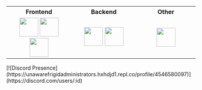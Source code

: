 <link rel="stylesheet" href="https://cdn.jsdelivr.net/gh/devicons/devicon@v2.15.1/devicon.min.css">
<table >
  <tr >
    <th>Frontend</th>
    <th>Backend</th>
    <th>Other</th>
  </tr> 
  <tr>
    <td width="400" align="center">
<!-- FrontEnd -->
<a target="blank"><img src="https://cdn.jsdelivr.net/gh/devicons/devicon/icons/javascript/javascript-original.svg" width="50" /></a>
<a target="blank"><img src="https://cdn.jsdelivr.net/gh/devicons/devicon/icons/html5/html5-plain.svg" width="50" /></a>
<a target="blank"><img src="https://cdn.jsdelivr.net/gh/devicons/devicon/icons/css3/css3-original.svg" width="50" /></a>
    </td>
    <td width="400" align="center">
 <!-- BackEnd -->
<a target="blank"><img src="https://cdn.jsdelivr.net/gh/devicons/devicon/icons/python/python-original.svg" width="50" /></a>
 <a target="blank"><img src="https://cdn.jsdelivr.net/gh/devicons/devicon/icons/rust/rust-plain.svg" width="50" /></a>
    </td>
    <td width="400" align="center">
      <a target="blank"><img src="https://cdn.jsdelivr.net/gh/devicons/devicon/icons/vscode/vscode-original.svg" width="50" /></a>
    </td>
  </tr>
</table>
[![Discord Presence](https://unawarefrigidadministrators.hxhdjd1.repl.co/profile/4546580097)](https://discord.com/users/:id)
